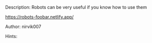 Description:
Robots can be very useful if you know how to use them

https://robots-foobar.netlify.app/

Author: nirvik007

Hints:
